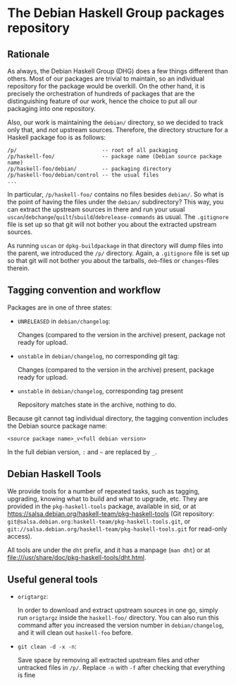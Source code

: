 The Debian Haskell Group packages repository
============================================


Rationale
---------

As always, the Debian Haskell Group (DHG) does a few things different than
others. Most of our packages are trivial to maintain, so an individual
repository for the package would be overkill. On the other hand, it is
precisely the orchestration of hundreds of packages that are the distinguishing
feature of our work, hence the choice to put all our packaging into one
repository.


Also, our work is maintaining the `debian/` directory, so we decided to track
only that, and _not_ upstream sources. Therefore, the directory structure for a
Haskell package foo is as follows:

    /p/                           -- root of all packaging
    /p/haskell-foo/               -- package name (Debian source package name)
    /p/haskell-foo/debian/        -- packaging directory
    /p/haskell-foo/debian/control -- the usual files
    ...

In particular, `/p/haskell-foo/` contains no files besides `debian/`.
So what is the point of having the files under the `debian/` subdirectory?
This way, you can extract the upstream sources in there and run your usual
`uscan`/`debchange`/`quilt`/`sbuild`/`debrelease-commands` as usual.
The `.gitignore` file is set up so that git will not bother you about the
extracted upstream sources.

As running `uscan` or `dpkg-buildpackage` in that directory will dump files into
the parent, we introduced the `/p/` directory. Again, a `.gitignore` file is set
up so that git will not bother you about the tarballs, `deb`-files or
`changes`-files therein.

Tagging convention and workflow
-------------------------------

Packages are in one of three states:

 * `UNRELEASED` in `debian/changelog`:

   Changes (compared to the version in the archive) present, package not ready
   for upload.


 * `unstable` in `debian/changelog`, no corresponding git tag:

   Changes (compared to the version in the archive) present, package ready for
   upload.


 * `unstable` in `debian/changelog`, corresponding tag present

   Repository matches state in the archive, nothing to do.


Because git cannot tag individual directory, the tagging convention includes
the Debian source package name:

    <source package name>_v<full debian version>

In the full debian version, `:` and `~` are replaced by `_`.


Debian Haskell Tools
--------------------

We provide tools for a number of repeated tasks, such as tagging, upgrading,
knowing what to build and what to upgrade, etc. They are provided in the
`pkg-haskell-tools` package, available in sid, or at
<https://salsa.debian.org/haskell-team/pkg-haskell-tools>
(Git repository: `git@salsa.debian.org:haskell-team/pkg-haskell-tools.git`,
or `git://salsa.debian.org/haskell-team/pkg-haskell-tools.git` for
read-only access).

All tools are under the `dht` prefix, and it has a manpage (`man dht`) or at
<file:///usr/share/doc/pkg-haskell-tools/dht.html>.


Useful general tools
--------------------

 * `origtargz`:

   In order to download and extract upstream sources in one go, simply run
   `origtargz` inside the `haskell-foo/` directory. You can also run this
   command after you increased the version number in `debian/changelog`, and it
   will clean out `haskell-foo` before.

 * `git clean -d -x -n`:

   Save space by removing all extracted upstream files and other untracked
   files in `/p/`. Replace `-n` with `-f` after checking that everything is fine

